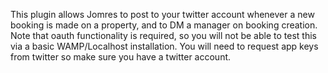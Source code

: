 This plugin allows Jomres to post to your twitter account whenever a new booking is made on a property, and to DM a manager on booking creation. Note that oauth functionality is required, so you will not be able to test this via a basic WAMP/Localhost installation. You will need to request app keys from twitter so make sure you have a twitter account.

